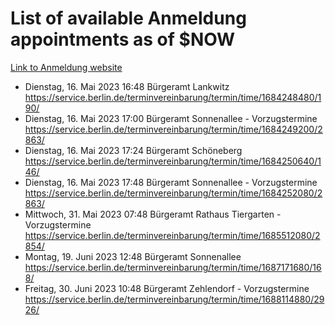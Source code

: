 # List of available Anmeldung appointments as of $NOW
[Link to Anmeldung website](https://service.berlin.de/terminvereinbarung/termin/tag.php?termin=1&anliegen[]=120686&dienstleisterlist=122210,122217,327316,122219,327312,122227,327314,122231,327346,122243,327348,122254,122252,329742,122260,329745,122262,329748,122271,327278,122273,327274,122277,327276,330436,122280,327294,122282,327290,122284,327292,122291,327270,122285,327266,122286,327264,122296,327268,150230,329760,122297,327286,122294,327284,122312,329763,122314,329775,122304,327330,122311,327334,122309,327332,317869,122281,327352,122279,329772,122283,122276,327324,122274,327326,122267,329766,122246,327318,122251,327320,122257,327322,122208,327298,122226,327300&herkunft=http%3A%2F%2Fservice.berlin.de%2Fdienstleistung%2F120686%2F)
- Dienstag, 16. Mai 2023 16:48 Bürgeramt Lankwitz https://service.berlin.de/terminvereinbarung/termin/time/1684248480/190/
- Dienstag, 16. Mai 2023 17:00 Bürgeramt Sonnenallee - Vorzugstermine https://service.berlin.de/terminvereinbarung/termin/time/1684249200/2863/
- Dienstag, 16. Mai 2023 17:24 Bürgeramt Schöneberg https://service.berlin.de/terminvereinbarung/termin/time/1684250640/146/
- Dienstag, 16. Mai 2023 17:48 Bürgeramt Sonnenallee - Vorzugstermine https://service.berlin.de/terminvereinbarung/termin/time/1684252080/2863/
- Mittwoch, 31. Mai 2023 07:48 Bürgeramt Rathaus Tiergarten - Vorzugstermine https://service.berlin.de/terminvereinbarung/termin/time/1685512080/2854/
- Montag, 19. Juni 2023 12:48 Bürgeramt Sonnenallee https://service.berlin.de/terminvereinbarung/termin/time/1687171680/168/
- Freitag, 30. Juni 2023 10:48 Bürgeramt Zehlendorf - Vorzugstermine https://service.berlin.de/terminvereinbarung/termin/time/1688114880/2926/

